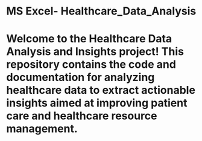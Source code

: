 # MS Excel- Healthcare_Data_Analysis

# Welcome to the Healthcare Data Analysis and Insights project! This repository contains the code and documentation for analyzing healthcare data to extract actionable insights aimed at improving patient care and healthcare resource management.
